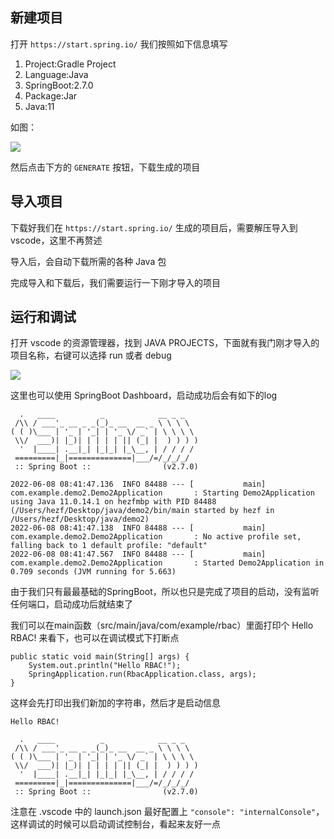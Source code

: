 ## 新建项目

打开 `https://start.spring.io/` 我们按照如下信息填写

1. Project:Gradle Project
2. Language:Java
3. SpringBoot:2.7.0
4. Package:Jar
5. Java:11

如图：

![](https://s2.loli.net/2022/05/24/TY1pQ5weGKLJIsv.png)

然后点击下方的 `GENERATE` 按钮，下载生成的项目

## 导入项目

下载好我们在 `https://start.spring.io/` 生成的项目后，需要解压导入到vscode，这里不再赘述

导入后，会自动下载所需的各种 Java 包

完成导入和下载后，我们需要运行一下刚才导入的项目

## 运行和调试

打开 vscode 的资源管理器，找到 JAVA PROJECTS，下面就有我门刚才导入的项目名称，右键可以选择 run 或者 debug

![](https://s2.loli.net/2022/06/07/2hDWaHzxKUVjLMw.png)

这里也可以使用 SpringBoot Dashboard，启动成功后会有如下的log

```
  .   ____          _            __ _ _
 /\\ / ___'_ __ _ _(_)_ __  __ _ \ \ \ \
( ( )\___ | '_ | '_| | '_ \/ _` | \ \ \ \
 \\/  ___)| |_)| | | | | || (_| |  ) ) ) )
  '  |____| .__|_| |_|_| |_\__, | / / / /
 =========|_|==============|___/=/_/_/_/
 :: Spring Boot ::                (v2.7.0)

2022-06-08 08:41:47.136  INFO 84488 --- [           main] com.example.demo2.Demo2Application       : Starting Demo2Application using Java 11.0.14.1 on hezfmbp with PID 84488 (/Users/hezf/Desktop/java/demo2/bin/main started by hezf in /Users/hezf/Desktop/java/demo2)
2022-06-08 08:41:47.138  INFO 84488 --- [           main] com.example.demo2.Demo2Application       : No active profile set, falling back to 1 default profile: "default"
2022-06-08 08:41:47.567  INFO 84488 --- [           main] com.example.demo2.Demo2Application       : Started Demo2Application in 0.709 seconds (JVM running for 5.663)
```

由于我们只有最最基础的SpringBoot，所以也只是完成了项目的启动，没有监听任何端口，启动成功后就结束了

我们可以在main函数（src/main/java/com/example/rbac）里面打印个 Hello RBAC! 来看下，也可以在调试模式下打断点

```
public static void main(String[] args) {
	System.out.println("Hello RBAC!");
	SpringApplication.run(RbacApplication.class, args);
}
```

这样会先打印出我们新加的字符串，然后才是启动信息

```
Hello RBAC!

  .   ____          _            __ _ _
 /\\ / ___'_ __ _ _(_)_ __  __ _ \ \ \ \
( ( )\___ | '_ | '_| | '_ \/ _` | \ \ \ \
 \\/  ___)| |_)| | | | | || (_| |  ) ) ) )
  '  |____| .__|_| |_|_| |_\__, | / / / /
 =========|_|==============|___/=/_/_/_/
 :: Spring Boot ::                (v2.7.0)
```

注意在 .vscode 中的 launch.json 最好配置上 `"console": "internalConsole"`，这样调试的时候可以启动调试控制台，看起来友好一点